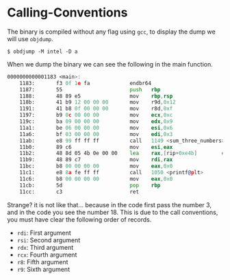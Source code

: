 # Calling-Conventions

The binary is compiled without any flag using `gcc`, to display the dump we will use `objdump`.

```shell
$ obdjump -M intel -D a
```

When we dump the binary we can see the following in the main function.

```asm
0000000000001183 <main>:
    1183:       f3 0f 1e fa             endbr64
    1187:       55                      push   rbp
    1188:       48 89 e5                mov    rbp,rsp
    118b:       41 b9 12 00 00 00       mov    r9d,0x12
    1191:       41 b8 0f 00 00 00       mov    r8d,0xf
    1197:       b9 0c 00 00 00          mov    ecx,0xc
    119c:       ba 09 00 00 00          mov    edx,0x9
    11a1:       be 06 00 00 00          mov    esi,0x6
    11a6:       bf 03 00 00 00          mov    edi,0x3
    11ab:       e8 99 ff ff ff          call   1149 <sum_three_numbers>
    11b0:       89 c6                   mov    esi,eax
    11b2:       48 8d 05 4b 0e 00 00    lea    rax,[rip+0xe4b]        # 2004 <_IO_stdin_used+0x4>
    11b9:       48 89 c7                mov    rdi,rax
    11bc:       b8 00 00 00 00          mov    eax,0x0
    11c1:       e8 8a fe ff ff          call   1050 <printf@plt>
    11c6:       b8 00 00 00 00          mov    eax,0x0
    11cb:       5d                      pop    rbp
    11cc:       c3                      ret
```

Strange? it is not like that... because in the code first pass the number 3, and in the code you see the number 18. This is due to the call conventions, you must have clear the following order of records.

- `rdi`: First argument
- `rsi`: Second argument
- `rdx`: Third argument
- `rcx`: Fourth argument
- `r8`: Fifth argument
- `r9`: Sixth argument
